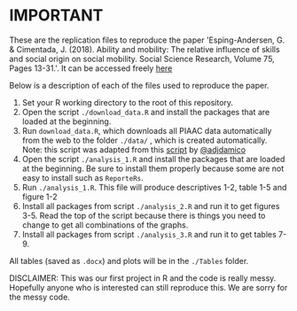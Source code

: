 # IMPORTANT

These are the replication files to reproduce the paper 'Esping-Andersen, G. & Cimentada, J. (2018).  Ability and mobility:  The relative influence of skills and social origin on social mobility.  Social Science Research, Volume 75, Pages 13-31.'. It can be accessed freely [here](https://www.researchgate.net/publication/325919720_Ability_and_mobility_The_relative_influence_of_skills_and_social_origin_on_social_mobility)

Below is a description of each of the files used to reproduce the paper.

1. Set your R working directory to the root of this repository.
2. Open the script `./download_data.R` and install the packages that are loaded at the beginning.
3. Run `download_data.R`, which downloads all PIAAC data automatically from the web to the folder `./data/` , which is created automatically. Note: this script was adapted from this [script](https://github.com/ajdamico/asdfree/blob/master/Programme%20for%20the%20International%20Assessment%20of%20Adult%20Competencies/download%20import%20and%20design.R) by [@adjdamico](https://github.com/ajdamico)
4. Open the script `./analysis_1.R` and install the packages that are loaded at the beginning. Be sure to install them properly because some are not easy to install such as `ReporteRs`.
5. Run `./analysis_1.R`. This file will produce descriptives 1-2, table 1-5 and figure 1-2
6. Install all packages from script `./analysis_2.R` and run it to get figures 3-5. Read the top of the script because there is things you need to change to get all combinations of the graphs.
7. Install all packages from script `./analysis_3.R` and run it to get tables 7-9.

All tables (saved as `.docx`) and plots will be in the `./Tables` folder.

DISCLAIMER: This was our first project in R and the code is really messy. Hopefully anyone who is interested can still reproduce this. We are sorry for the messy code.